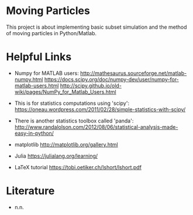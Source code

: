 # Moving Particles

This project is about implementing basic subset simulation and the method of moving particles in Python/Matlab.


# Helpful Links

* Numpy for MATLAB users:
http://mathesaurus.sourceforge.net/matlab-numpy.html
https://docs.scipy.org/doc/numpy-dev/user/numpy-for-matlab-users.html
http://scipy.github.io/old-wiki/pages/NumPy_for_Matlab_Users.html


* This is for statistics computations using 'scipy':
https://oneau.wordpress.com/2011/02/28/simple-statistics-with-scipy/


* There is another statistics toolbox called 'panda':
http://www.randalolson.com/2012/08/06/statistical-analysis-made-easy-in-python/


* matplotlib
http://matplotlib.org/gallery.html


* Julia
https://julialang.org/learning/


* LaTeX tutorial
https://tobi.oetiker.ch/lshort/lshort.pdf

# Literature

* n.n.
